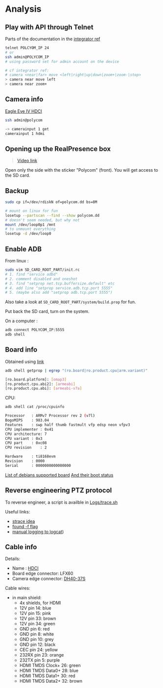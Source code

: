 # Analysis

## Play with API through Telnet

Parts of the documentation in the [integrator ref](Docs/rpgs-integrator-reference-guide.pdf)

```sh
telnet POLCYOM_IP 24
# or
ssh admin@POLYCOM_IP
# using password set for admin account on the device

# cf integrator ref:
# camera <near|far> move <left|right|up|down|zoom+|zoom-|stop>
> camera near move left
> camera near zoom+
```

## Camera info

[Eagle Eye IV HDCI](https://www.poly.com/fr/fr/products/video-conferencing/eagleeye/eagleeye-iv)

```sh
ssh admin@polycom

-> camerainput 1 get
camerainput 1 hdmi
```

## Opening up the RealPresence box

> [Video link](https://www.youtube.com/watch?v=4mT5giWe2UI&t=179s)

Open only the side with the sticker "Polycom" (front). You will get access to the SD card.

## Backup

```sh
sudo cp if=/dev/rdiskN of=polycom.dd bs=8M

# mount on linux for fun
losetup --partscan --find --show polycom.dd
# doesn't seem needed, but why not
mount /dev/loop0p1 /mnt
# to unmount everything
losetup -d /dev/loop0
```

## Enable ADB

From linux :

```sh
sudo vim SD_CARD_ROOT_PART/init.rc
# 1. find "service adbd"
# 2. comment disabled and oneshot
# 3. find "setprop net.tcp.buffersize.default" etc
# 4. add line "setprop service.adb.tcp.port 5555"
# 5. (maybe also add "setprop adb.tcp.port 5555")
```

Also take a look at `SD_CARD_ROOT_PART/system/build.prop` for fun.

Put back the SD card, turn on the system.

On a computer :

```sh
adb connect POLYCOM_IP:5555
adb shell
```

## Board info

Obtained using [link](https://www.geekersdigest.com/how-to-identify-cpu-information-type-and-model-on-android/)

```sh
adb shell getprop | egrep "(ro.board|ro.product.cpu|arm.variant)"

[ro.board.platform]: [omap3]
[ro.product.cpu.abi2]: [armeabi]
[ro.product.cpu.abi]: [armeabi-v7a]

```

CPU:

```sh
adb shell cat /proc/cpuinfo

Processor   : ARMv7 Processor rev 2 (v7l)
BogoMIPS    : 983.04
Features    : swp half thumb fastmult vfp edsp neon vfpv3
CPU implementer : 0x41
CPU architecture: 7
CPU variant : 0x3
CPU part    : 0xc08
CPU revision    : 2

Hardware    : ti8168evm
Revision    : 0000
Serial      : 0000000000000000
```

[List of debians supported board](https://wiki.debian.org/InstallingDebianOn)
[And their boot status](https://wiki.debian.org/U-boot/Status)

## Reverse engineering PTZ protocol

To reverse engineer, a script is availble in [Logs/trace.sh](Logs/trace.sh)

Useful links:
- [strace idea](https://unix.stackexchange.com/a/12367)
- [found -f flag](https://stackoverflow.com/a/42127964/1439489)
- [manual logging to logcat](https://android.stackexchange.com/questions/230067/creating-a-log-entry-in-logcat-via-adb))

## Cable info

Details:

- Name : [HDCI](https://en.wikipedia.org/wiki/HDCI)
- Board edge connector: LFX60
- Camera edge connector: [DH40-37S](https://www.digikey.fr/en/products/detail/DH40-37S/H11934-ND/2642701?curr=usd&utm_campaign=buynow&utm_medium=aggregator&utm_source=octopart)

Cable wires:

- in main shield:
    - 4x shields, for HDMI
    - 12V pin 14: blue
    - 12V pin 15: pink
    - 12V pin 33: brown
    - 12V pin 34: green
    - GND pin  6: red
    - GND pin  8: white
    - GND pin 10: grey
    - GND pin 12: black
    - CEC pin 24: yellow
    - 232RX pin 23: orange
    - 232TX pin  5: purple
    - HDMI TMDS Clock+ 26: green
    - HDMI TMDS Data0+ 28: blue
    - HDMI TMDS Data1+ 30: red
    - HDMI TMDS Data2+ 32: brown
